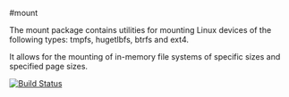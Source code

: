 #mount

The mount package contains utilities for mounting Linux devices of the following types: tmpfs, hugetlbfs, btrfs and ext4.

It allows for the mounting of in-memory file systems of specific sizes and specified page sizes.

[![Build Status](https://drone.io/github.com/jsgilmore/mount/status.png)](https://drone.io/github.com/jsgilmore/mount/latest)
